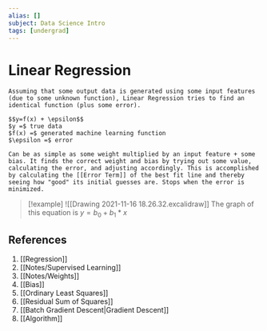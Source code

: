 ```yaml
---
alias: []
subject: Data Science Intro
tags: [undergrad]
---
```

# Linear Regression

```ad-note
Assuming that some output data is generated using some input features (due to some unknown function), Linear Regression tries to find an identical function (plus some error).
```

```ad-math
$$y=f(x) + \epsilon$$
$y =$ true data
$f(x) =$ generated machine learning function
$\epsilon =$ error
```

```ad-info
Can be as simple as some weight multiplied by an input feature + some bias. It finds the correct weight and bias by trying out some value, calculating the error, and adjusting accordingly. This is accomplished by calculating the [[Error Term]] of the best fit line and thereby seeing how "good" its initial guesses are. Stops when the error is minimized.
```

> [!example] 
> ![[Drawing 2021-11-16 18.26.32.excalidraw]]
>The graph of this equation is $y = b_0 + b_1* x$

## References
1. [[Regression]]
2. [[Notes/Supervised Learning]]
3. [[Notes/Weights]]
4. [[Bias]]
5. [[Ordinary Least Squares]]
6. [[Residual Sum of Squares]]
7. [[Batch Gradient Descent|Gradient Descent]]
8. [[Algorithm]]